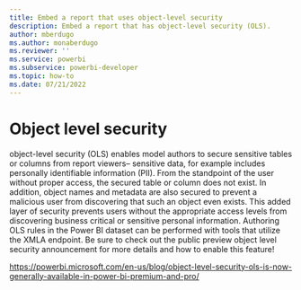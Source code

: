 ```yaml
---
title: Embed a report that uses object-level security
description: Embed a report that has object-level security (OLS).
author: mberdugo
ms.author: monaberdugo
ms.reviewer: ''
ms.service: powerbi
ms.subservice: powerbi-developer
ms.topic: how-to
ms.date: 07/21/2022
---
```


# Object level security

object-level security (OLS) enables model authors to secure sensitive tables or columns from report viewers– sensitive data, for example includes personally identifiable information (PII). From the standpoint of the user without proper access, the secured table or column does not exist. In addition, object names and metadata are also secured to prevent a malicious user from discovering that such an object even exists. This added layer of security prevents users without the appropriate access levels from discovering business critical or sensitive personal information. Authoring OLS rules in the Power BI dataset can be performed with tools that utilize the XMLA endpoint. Be sure to check out the public preview object level security announcement for more details and how to enable this feature!

https://powerbi.microsoft.com/en-us/blog/object-level-security-ols-is-now-generally-available-in-power-bi-premium-and-pro/
